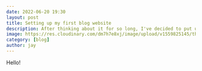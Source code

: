 ```yaml
---
date: 2022-06-20 19:30
layout: post
title: Setting up my first blog website
description: After thinking about it for so long, I've decided to put up my very first blog website!
image: https://res.cloudinary.com/dm7h7e8xj/image/upload/v1559825145/theme16_o0seet.jpg
category: [blog]
author: jay
---
```


Hello!







